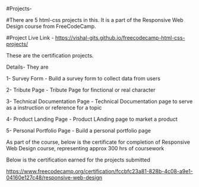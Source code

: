 #Projects-

#There are 5 html-css projects in this. It is a part of the Responsive Web Design course from FreeCodeCamp.

#Project Live Link - https://vishal-gits.github.io/freecodecamp-html-css-projects/

These are the certification projects.

Details-
They are

1- Survey Form - Build a survey form to collect data from users

2- Tribute Page - Tribute Page for finctional or real character

3- Technical Documentation Page - Technical Documentation page to serve as a instruction or reference for a topic

4- Product Landing Page - Product LAnding page to market a product

5- Personal Portfolio Page - Build a personal portfolio page

As part of the course, below is the certificate for completion of Responsive Web Design course, representing approx 300 hrs of coursework

Below is the certification earned for the projects submitted

https://www.freecodecamp.org/certification/fccbfc23a81-828b-4c08-a9e1-04160e127c48/responsive-web-design
